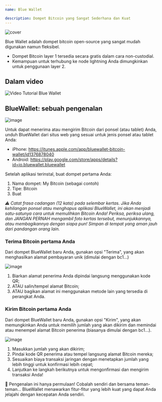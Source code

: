 ```yaml
---
name: Blue Wallet

description: Dompet Bitcoin yang Sangat Sederhana dan Kuat
---
```


![cover](assets/cover.webp)

Blue Wallet adalah dompet bitcoin open-source yang sangat mudah digunakan namun fleksibel.

- Dompet Bitcoin layer 1 tersedia secara gratis dalam cara non-custodial.
- Kemampuan untuk terhubung ke node lightning Anda dimungkinkan untuk penggunaan layer 2.

## Dalam video

![Video Tutorial Blue Wallet](https://www.youtube.com/watch?v=UCAtFgkdJtM)

## BlueWallet: sebuah pengenalan

![image](assets/1.webp)

Untuk dapat menerima atau mengirim Bitcoin dari ponsel (atau tablet) Anda, unduh BlueWallet dari situs web yang sesuai untuk jenis ponsel atau tablet Anda:

- iPhone: https://itunes.apple.com/app/bluewallet-bitcoin-wallet/id1376878040
- Android: https://play.google.com/store/apps/details?id=io.bluewallet.bluewallet

Setelah aplikasi terinstal, buat dompet pertama Anda:

1. Nama dompet: My Bitcoin (sebagai contoh)
2. Tipe: Bitcoin
3. Buat

_⚠️ Catat frasa cadangan (12 kata) pada selembar kertas. Jika Anda kehilangan ponsel atau menghapus aplikasi BlueWallet, ini akan menjadi satu-satunya cara untuk memulihkan Bitcoin Anda! Periksa, periksa ulang, dan JANGAN PERNAH mengambil foto kertas tersebut, menunjukkannya, atau membagikannya dengan siapa pun! Simpan di tempat yang aman jauh dari pandangan orang lain._

### Terima Bitcoin pertama Anda

Dari dompet BlueWallet baru Anda, gunakan opsi "Terima", yang akan menghasilkan alamat pembayaran unik (dimulai dengan bc1...)

![image](assets/2.webp)

1. Biarkan alamat penerima Anda dipindai langsung menggunakan kode QR;
2. ATAU salin/tempel alamat Bitcoin;
3. ATAU bagikan alamat ini menggunakan metode lain yang tersedia di perangkat Anda.

### Kirim Bitcoin pertama Anda

Dari dompet BlueWallet baru Anda, gunakan opsi "Kirim", yang akan memungkinkan Anda untuk memilih jumlah yang akan dikirim dan memindai atau menempel alamat Bitcoin penerima (biasanya dimulai dengan bc1...).

![image](assets/3.webp)

1. Masukkan jumlah yang akan dikirim;
2. Pindai kode QR penerima atau tempel langsung alamat Bitcoin mereka;
3. Sesuaikan biaya transaksi jaringan dengan menetapkan jumlah yang lebih tinggi untuk konfirmasi lebih cepat;
4. Lanjutkan ke langkah berikutnya untuk mengonfirmasi dan mengirim transaksi Anda!

🥇 Pengenalan ini hanya permulaan! Cobalah sendiri dan bersama teman-teman... BlueWallet menawarkan fitur-fitur yang lebih kuat yang dapat Anda jelajahi dengan kecepatan Anda sendiri.